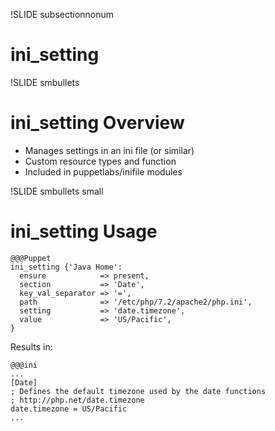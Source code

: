 !SLIDE subsectionnonum
# ini_setting


!SLIDE smbullets
# ini_setting Overview

* Manages settings in an ini file (or similar)
* Custom resource types and function
* Included in puppetlabs/inifile modules


!SLIDE smbullets small
# ini_setting Usage

    @@@Puppet
    ini_setting {'Java Home':
      ensure            => present,
      section           => 'Date',
      key_val_separator => '=',
      path              => '/etc/php/7.2/apache2/php.ini',
      setting           => 'date.timezone',
      value             => 'US/Pacific',
    }

Results in:

    @@@ini
    ...
    [Date]
    ; Defines the default timezone used by the date functions
    ; http://php.net/date.timezone
    date.timezone = US/Pacific
    ...
